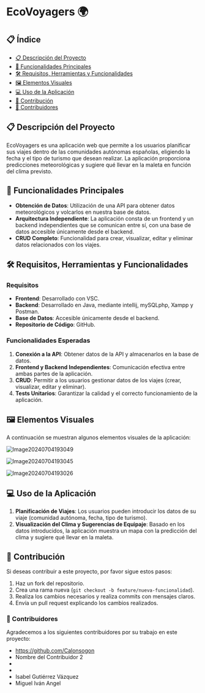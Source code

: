 # EcoVoyagers 🌍

## 📋 Índice

- [📋 Descripción del Proyecto](#-descripción-del-proyecto)
- [🚀 Funcionalidades Principales](#-funcionalidades-principales)
- [🛠️ Requisitos, Herramientas y Funcionalidades](#️-requisitos-herramientas-y-funcionalidades)
- [🖼️ Elementos Visuales](#elementos-visuales)
- [💻 Uso de la Aplicación](#-uso-de-la-aplicación)
- [🔧 Contribución](#-contribución)
- [👥 Contribuidores](#-contribuidores)

## 📋 Descripción del Proyecto

EcoVoyagers es una aplicación web que permite a los usuarios planificar sus viajes dentro de las comunidades autónomas españolas, eligiendo la fecha y el tipo de turismo que desean realizar. La aplicación proporciona predicciones meteorológicas y sugiere qué llevar en la maleta en función del clima previsto.

## 🚀 Funcionalidades Principales

- **Obtención de Datos**: Utilización de una API para obtener datos meteorológicos y volcarlos en nuestra base de datos.
- **Arquitectura Independiente**: La aplicación consta de un frontend y un backend independientes que se comunican entre sí, con una base de datos accesible únicamente desde el backend.
- **CRUD Completo**: Funcionalidad para crear, visualizar, editar y eliminar datos relacionados con los viajes.


## 🛠️ Requisitos, Herramientas y Funcionalidades

### Requisitos
- **Frontend**: Desarrollado con VSC.
- **Backend**: Desarrollado en Java, mediante intellij, mySQLphp, Xampp y Postman.
- **Base de Datos**: Accesible únicamente desde el backend.
- **Repositorio de Código**: GitHub.

### Funcionalidades Esperadas
1. **Conexión a la API**: Obtener datos de la API y almacenarlos en la base de datos.
2. **Frontend y Backend Independientes**: Comunicación efectiva entre ambas partes de la aplicación.
3. **CRUD**: Permitir a los usuarios gestionar datos de los viajes (crear, visualizar, editar y eliminar).
4. **Tests Unitarios**: Garantizar la calidad y el correcto funcionamiento de la aplicación.


## 🖼️ Elementos Visuales

A continuación se muestran algunos elementos visuales de la aplicación:

![Image20240704193049](https://github.com/Calonsogon/Hackaton-2024/assets/169152677/1c304fc7-374e-40c7-8dec-8a3d602759e8)

![Image20240704193045](https://github.com/Calonsogon/Hackaton-2024/assets/169152677/739c4e8c-b152-4abf-99eb-78f30d48fe73)

![Image20240704193026](https://github.com/Calonsogon/Hackaton-2024/assets/169152677/2cffea76-6fe9-4daa-bb6b-06c8f8eede86)



## 💻 Uso de la Aplicación

1. **Planificación de Viajes**: Los usuarios pueden introducir los datos de su viaje (comunidad autónoma, fecha, tipo de turismo).
2. **Visualización del Clima y Sugerencias de Equipaje**: Basado en los datos introducidos, la aplicación muestra un mapa con la predicción del clima y sugiere qué llevar en la maleta.

## 🔧 Contribución

Si deseas contribuir a este proyecto, por favor sigue estos pasos:
1. Haz un fork del repositorio.
2. Crea una rama nueva (`git checkout -b feature/nueva-funcionalidad`).
3. Realiza los cambios necesarios y realiza commits con mensajes claros.
4. Envía un pull request explicando los cambios realizados.

### 👥 Contribuidores

Agradecemos a los siguientes contribuidores por su trabajo en este proyecto:
- https://github.com/Calonsogon
- Nombre del Contribuidor 2
-
-
- Isabel Gutiérrez Vázquez
- Miguel Iván Angel

